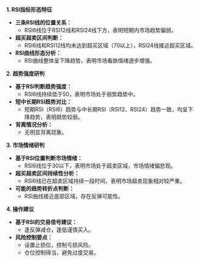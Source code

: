 **1. RSI指标形态特征**

- **三条RSI线的位置关系：**
    - RSI6线位于RSI12线和RSI24线下方，表明短期内市场趋势偏弱。
- **超买超卖区间判断：**
    - RSI6线和RSI12线均未达到超买区域（70以上），RSI24线接近超买区域。
- **RSI曲线形态分析：**
    - RSI曲线整体呈下降趋势，表明市场看跌情绪逐步增强。

**2. 趋势强度研判**

- **基于RSI判断趋势强度：**
    - RSI6线持续低于50，表明市场处于弱势趋势中。
- **短中长期RSI趋势对比：**
    - 短期RSI（RSI6）趋势与中长期RSI（RSI12、RSI24）趋势一致，均呈下降趋势，表明趋势较弱。
- **背离情况分析：**
    - 无明显背离现象。

**3. 市场情绪研判**

- **基于RSI位置判断市场情绪：**
    - RSI6线位于30以下，表明市场处于超卖区域，市场情绪偏悲观。
- **超买超卖区间持续性分析：**
    - RSI6线已在超卖区域持续一段时间，表明市场超卖现象相对较严重。
- **可能的趋势转折点判断：**
    - RSI曲线接近底部区域，存在反弹可能性。

**4. 操作建议**

- **基于RSI的交易信号建议：**
    - 逢反弹减仓，逢低谨慎买入。
- **风险控制要点：**
    - 设置止损位，控制亏损风险。
    - 仓位控制得当，避免过度交易。